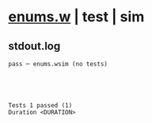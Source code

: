# [enums.w](../../../../../examples/tests/valid/enums.w) | test | sim

## stdout.log
```log
pass ─ enums.wsim (no tests)
 




Tests 1 passed (1) 
Duration <DURATION>

```

